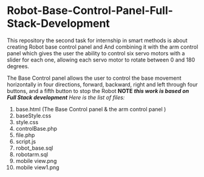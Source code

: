 # Robot-Base-Control-Panel-Full-Stack-Development
This repository the second task for internship in smart methods is about creating Robot base control panel and And combining it with the arm control panel which gives the user the ability to control six servo motors with a slider for each one, allowing each servo motor to rotate between 0 and 180 degrees.

The Base Control panel allows the user to control the base movement horizontally in four directions, forward, backward, right and left through four buttons, and a fifth button to stop the Robot 
**NOTE**
***this work is based on Full Stack development***
*Here is the list of files:*
1. base.html (The Base Control panel & the arm control panel )
2. baseStyle.css 
3. style.css
4. controlBase.php 
5. file.php 
6. script.js 
7. robot_base.sql 
8. robotarm.sql 
9. mobile view.png 
10. mobile view1.png 
